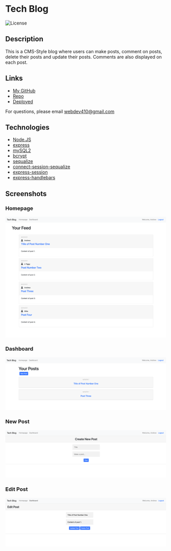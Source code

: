 # Tech Blog
![License](https://img.shields.io/badge/License-MIT-blue.svg "License Badge")

## Description

This is a CMS-Style blog where users can make posts, comment on posts, delete their posts and update their posts. Comments are also displayed on each post.


## Links

* [My GitHub](https://github.com/webdev410)
* [Repo](https://github.com/webdev410/blog)
* [Deployed](https://secure-spire-42375.herokuapp.com)

For questions, please email webdev410@gmail.com

## Technologies

* [Node.JS](https://nodejs.org/en/docs/)
* [express](https://www.npmjs.com/package/express)
* [mySQL2](https://www.npmjs.com/package/mysql2)
* [bcrypt](https://www.npmjs.com/package/bcrypt)
* [sequalize](https://sequelize.org/)
* [connect-session-sequalize](https://www.npmjs.com/package/connect-session-sequelize)
* [express-session](https://www.npmjs.com/package/express-session)
* [express-handlebars](https://www.npmjs.com/package/express-handlebars)

## Screenshots

### Homepage
![](./assets/screenshot-1.png)
### Dashboard
![](./assets/screenshot-2.png)
### New Post
![](./assets/screenshot-4.png)
### Edit Post
![](./assets/screenshot-3.png)
